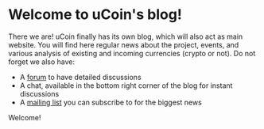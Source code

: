 # Welcome to uCoin's blog!

 There we are! uCoin finally has its own blog, which will also act as main website. You will find here regular news about the project, events, and various analysis of existing and incoming currencies (crypto or not). Do not forget we also have:

*   A [forum](http://forum.ucoin.io) to have detailed discussions
*   A chat, available in the bottom right corner of the blog for instant     discussions
*   A [mailing     list](https://groups.google.com/forum/?hl=fr#!forum/ucoin) you can     subscribe to for the biggest news

Welcome! 
